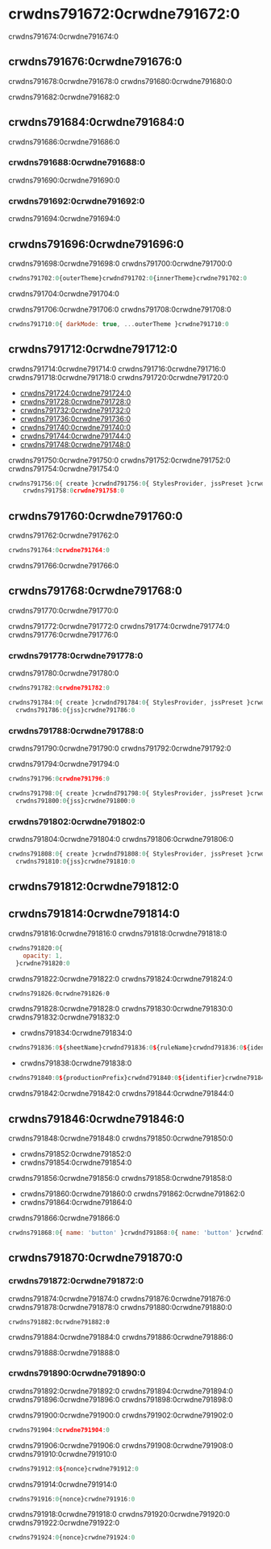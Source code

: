# crwdns791672:0crwdne791672:0

<p class="description">crwdns791674:0crwdne791674:0</p>

## crwdns791676:0crwdne791676:0

crwdns791678:0crwdne791678:0 crwdns791680:0crwdne791680:0

crwdns791682:0crwdne791682:0

## crwdns791684:0crwdne791684:0

crwdns791686:0crwdne791686:0

### crwdns791688:0crwdne791688:0

crwdns791690:0crwdne791690:0

### crwdns791692:0crwdne791692:0

crwdns791694:0crwdne791694:0

## crwdns791696:0crwdne791696:0

crwdns791698:0crwdne791698:0 crwdns791700:0crwdne791700:0

```jsx
crwdns791702:0{outerTheme}crwdnd791702:0{innerTheme}crwdne791702:0
```

crwdns791704:0crwdne791704:0

crwdns791706:0crwdne791706:0 crwdns791708:0crwdne791708:0

```jsx
crwdns791710:0{ darkMode: true, ...outerTheme }crwdne791710:0
```

## crwdns791712:0crwdne791712:0

crwdns791714:0crwdne791714:0 crwdns791716:0crwdne791716:0 crwdns791718:0crwdne791718:0 crwdns791720:0crwdne791720:0

- [crwdns791724:0crwdne791724:0](crwdns791722:0crwdne791722:0)
- [crwdns791728:0crwdne791728:0](crwdns791726:0crwdne791726:0)
- [crwdns791732:0crwdne791732:0](crwdns791730:0crwdne791730:0)
- [crwdns791736:0crwdne791736:0](crwdns791734:0crwdne791734:0)
- [crwdns791740:0crwdne791740:0](crwdns791738:0crwdne791738:0)
- [crwdns791744:0crwdne791744:0](crwdns791742:0crwdne791742:0)
- [crwdns791748:0crwdne791748:0](crwdns791746:0crwdne791746:0)

crwdns791750:0crwdne791750:0 crwdns791752:0crwdne791752:0 crwdns791754:0crwdne791754:0

```jsx
crwdns791756:0{ create }crwdnd791756:0{ StylesProvider, jssPreset }crwdnd791756:0{jss}crwdne791756:0
    crwdns791758:0crwdne791758:0
```

## crwdns791760:0crwdne791760:0

crwdns791762:0crwdne791762:0

```jsx
crwdns791764:0crwdne791764:0
```

crwdns791766:0crwdne791766:0

## crwdns791768:0crwdne791768:0

crwdns791770:0crwdne791770:0

crwdns791772:0crwdne791772:0 crwdns791774:0crwdne791774:0 crwdns791776:0crwdne791776:0

### crwdns791778:0crwdne791778:0

crwdns791780:0crwdne791780:0

```jsx
crwdns791782:0crwdne791782:0
```

```jsx
crwdns791784:0{ create }crwdnd791784:0{ StylesProvider, jssPreset }crwdne791784:0
  crwdns791786:0{jss}crwdne791786:0
```

### crwdns791788:0crwdne791788:0

crwdns791790:0crwdne791790:0 crwdns791792:0crwdne791792:0

crwdns791794:0crwdne791794:0

```jsx
crwdns791796:0crwdne791796:0
```

```jsx
crwdns791798:0{ create }crwdnd791798:0{ StylesProvider, jssPreset }crwdne791798:0
  crwdns791800:0{jss}crwdne791800:0
```

### crwdns791802:0crwdne791802:0

crwdns791804:0crwdne791804:0 crwdns791806:0crwdne791806:0

```jsx
crwdns791808:0{ create }crwdnd791808:0{ StylesProvider, jssPreset }crwdne791808:0
  crwdns791810:0{jss}crwdne791810:0
```

## crwdns791812:0crwdne791812:0

## crwdns791814:0crwdne791814:0

crwdns791816:0crwdne791816:0 crwdns791818:0crwdne791818:0

```jsx
crwdns791820:0{
    opacity: 1,
  }crwdne791820:0
```

crwdns791822:0crwdne791822:0 crwdns791824:0crwdne791824:0

```css
crwdns791826:0crwdne791826:0
```

crwdns791828:0crwdne791828:0 crwdns791830:0crwdne791830:0 crwdns791832:0crwdne791832:0

- crwdns791834:0crwdne791834:0

```js
crwdns791836:0${sheetName}crwdnd791836:0${ruleName}crwdnd791836:0${identifier}crwdne791836:0
```

- crwdns791838:0crwdne791838:0

```js
crwdns791840:0${productionPrefix}crwdnd791840:0${identifier}crwdne791840:0
```

crwdns791842:0crwdne791842:0 crwdns791844:0crwdne791844:0

## crwdns791846:0crwdne791846:0

crwdns791848:0crwdne791848:0 crwdns791850:0crwdne791850:0

- crwdns791852:0crwdne791852:0
- crwdns791854:0crwdne791854:0

crwdns791856:0crwdne791856:0 crwdns791858:0crwdne791858:0

- crwdns791860:0crwdne791860:0 crwdns791862:0crwdne791862:0
- crwdns791864:0crwdne791864:0

crwdns791866:0crwdne791866:0

```jsx
crwdns791868:0{ name: 'button' }crwdnd791868:0{ name: 'button' }crwdnd791868:0{ name: 'button' }crwdne791868:0
```

## crwdns791870:0crwdne791870:0

### crwdns791872:0crwdne791872:0

crwdns791874:0crwdne791874:0 crwdns791876:0crwdne791876:0 crwdns791878:0crwdne791878:0 crwdns791880:0crwdne791880:0

    crwdns791882:0crwdne791882:0
    

crwdns791884:0crwdne791884:0 crwdns791886:0crwdne791886:0

crwdns791888:0crwdne791888:0

### crwdns791890:0crwdne791890:0

crwdns791892:0crwdne791892:0 crwdns791894:0crwdne791894:0 crwdns791896:0crwdne791896:0 crwdns791898:0crwdne791898:0

crwdns791900:0crwdne791900:0 crwdns791902:0crwdne791902:0

```js
crwdns791904:0crwdne791904:0
```

crwdns791906:0crwdne791906:0 crwdns791908:0crwdne791908:0 crwdns791910:0crwdne791910:0

```js
crwdns791912:0${nonce}crwdne791912:0
```

crwdns791914:0crwdne791914:0

```jsx
crwdns791916:0{nonce}crwdne791916:0
```

crwdns791918:0crwdne791918:0 crwdns791920:0crwdne791920:0 crwdns791922:0crwdne791922:0

```jsx
crwdns791924:0{nonce}crwdne791924:0
```